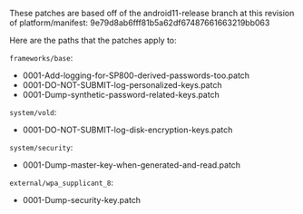 These patches are based off of the android11-release branch
at this revision of platform/manifest:
9e79d8ab6fff81b5a62df67487661663219bb063

Here are the paths that the patches apply to:

`frameworks/base`:
- 0001-Add-logging-for-SP800-derived-passwords-too.patch
- 0001-DO-NOT-SUBMIT-log-personalized-keys.patch
- 0001-Dump-synthetic-password-related-keys.patch

`system/vold`:
- 0001-DO-NOT-SUBMIT-log-disk-encryption-keys.patch

`system/security`:
- 0001-Dump-master-key-when-generated-and-read.patch

`external/wpa_supplicant_8`:
- 0001-Dump-security-key.patch
